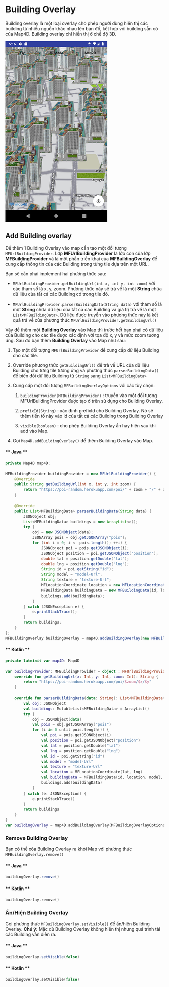 # Building Overlay

Building overlay là một loại overlay cho phép người dùng hiển thị các building từ nhiều nguồn khác nhau lên bản đồ, kết
hợp với building sẵn có của Map4D. Building overlay chỉ hiển thị ở chế độ 3D.

![CocoaPods](../../resources/buildingOverlay.png)

## Add Building overlay

Để thêm 1 Building Overlay vào map cần tạo một đối tượng `MFUrlBuildingProvider`. Lớp **MFUrlBuildingProvider** là lớp con của
lớp **MFBuildingProvider** và là một phần triển khai của **MFBuildingOverlay** để cung cấp thông tin của các Building trong từng
tile dựa trên một URL.

Bạn sẽ cần phải implement hai phương thức sau:
- `MFUrlBuildingProvider.getBuildingUrl(int x, int y, int zoom)` với các tham số là x, y, zoom. Phương thức này sẽ trả về
là một **String** chứa dữ liệu của tất cả các Building có trong tile đó.

- `MFUrlBuildingProvider.parserBuildingData(String data)` với tham số là một **String** chứa dữ liệu của tất cả các Building
và giá trị trả về là một `List<MFBuildingData>`. Dữ liệu được truyền vào phương thức này là kết quả trả về của phương
thức `MFUrlBuildingProvider.getBuildingUrl()`

Vậy để thêm một **Building Overlay** vào Map thì trước hết bạn phải có dữ liệu của Building cho các tile được xác định với
tọa độ x, y và mức zoom tương ứng. Sau đó bạn thêm **Building Overlay** vào Map như sau:

1. Tạo một đối tượng `MFUrlBuildingProvider` để cung cấp dữ liệu Building cho các tile.
2. Override phương thức `getBuildingUrl()` để trả về URL của dữ liệu Building cho từng tile tương ứng và phương thức `parserBuildingData()`
để biến đổi dữ liệu Building từ `String` sang `List<MFBuildingData>`
3. Cung cấp một đối tượng `MFBuildingOverlayOptions` với các tùy chọn:

    1. `buildingProvider(MFBuildingProvider)` : truyền vào một đối tượng MFUrlBuildingProvider được tạo ở trên sử dụng cho Building Overlay.
    
    2. `prefixId(String)` : xác định prefixId cho Building Overlay. Nó sẽ thêm tiền tố này vào id của tất cả các Building trong Building Overlay

    3. `visible(boolean)` : cho phép Building Overlay ẩn hay hiện sau khi add vào Map.

4. Gọi `Map4D.addBuildingOverlay()` để thêm Building Overlay vào Map.

<!-- tabs:start -->
#### ** Java **

```java
private Map4D map4D;

MFBuildingProvider buildingProvider = new MFUrlBuildingProvider() {
    @Override
    public String getBuildingUrl(int x, int y, int zoom) {
        return "https://poi-random.herokuapp.com/poi/" + zoom + "/" + x + "/" + y;
    }

    @Override
    public List<MFBuildingData> parserBuildingData(String data) {
        JSONObject obj;
        List<MFBuildingData> buildings = new ArrayList<>();
        try {
            obj = new JSONObject(data);
            JSONArray pois = obj.getJSONArray("pois");
            for (int i = 0; i <  pois.length(); ++i) {
                JSONObject poi = pois.getJSONObject(i);
                JSONObject position = poi.getJSONObject("position");
                double lat = position.getDouble("lat");
                double lng = position.getDouble("lng");
                String id = poi.getString("id");
                String model = "model-Url";
                String texture = "texture-Url";
                MFLocationCoordinate location = new MFLocationCoordinate(lat, lng);
                MFBuildingData buildingData = new MFBuildingData(id, location, model, texture);
                buildings.add(buildingData);
            }
        } catch (JSONException e) {
            e.printStackTrace();
        }
        return buildings;
    }
};
MFBuildingOverlay buildingOverlay = map4D.addBuildingOverlay(new MFBuildingOverlayOptions().buildingProvider(buildingProvider).prefixId("buildingOverlay-"));
```

#### ** Kotlin **

```kotlin
private lateinit var map4D: Map4D

var buildingProvider: MFBuildingProvider = object : MFUrlBuildingProvider() {
    override fun getBuildingUrl(x: Int, y: Int, zoom: Int): String {
        return "https://poi-random.herokuapp.com/poi/$zoom/$x/$y"
    }

    override fun parserBuildingData(data: String): List<MFBuildingData> {
        val obj: JSONObject
        val buildings: MutableList<MFBuildingData> = ArrayList()
        try {
            obj = JSONObject(data)
            val pois = obj.getJSONArray("pois")
            for (i in 0 until pois.length()) {
                val poi = pois.getJSONObject(i)
                val position = poi.getJSONObject("position")
                val lat = position.getDouble("lat")
                val lng = position.getDouble("lng")
                val id = poi.getString("id")
                val model = "model-Url"
                val texture = "texture-Url"
                val location = MFLocationCoordinate(lat, lng)
                val buildingData = MFBuildingData(id, location, model, texture)
                buildings.add(buildingData)
            }
        } catch (e: JSONException) {
            e.printStackTrace()
        }
        return buildings
    }
}
var buildingOverlay = map4D.addBuildingOverlay(MFBuildingOverlayOptions().buildingProvider(buildingProvider).prefixId("buildingOverlay-"))
```
<!-- tabs:end -->

### Remove Building Overlay

Bạn có thể xóa Building Overlay ra khỏi Map với phương thức `MFBuildingOverlay.remove()`

<!-- tabs:start -->
#### ** Java **

```java
buildingOverlay.remove()
```

#### ** Kotlin **

```kotlin
buildingOverlay.remove()
```
<!-- tabs:end -->

### Ẩn/Hiện Building Overlay

Gọi phương thức `MFBuildingOverlay.setVisible()` để ẩn/hiện Building Overlay.
**Chú ý:** Mặc dù Building Overlay không hiển thị nhưng quá trình tải các Building vẫn diễn ra.

<!-- tabs:start -->
#### ** Java **

```java
buildingOverlay.setVisible(false)
```

#### ** Kotlin **

```kotlin
buildingOverlay.setVisible(false)
```
<!-- tabs:end -->

